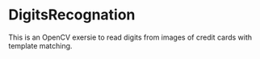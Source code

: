 # DigitsRecognation
This is an OpenCV exersie to read digits from images of credit cards with template matching.
